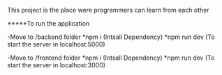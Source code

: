 This project is the place were programmers can learn from each other

*****To run the application

-Move to /backend folder 
*npm i (Intsall Dependency)
*npm run dev (To start the server in localhost:5000)

-Move to /frontend folder
*npm i (Intsall Dependency)
*npm run dev (To start the server in localhost:3000)


